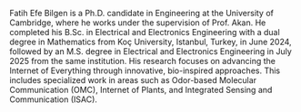 Fatih Efe Bilgen is a Ph.D. candidate in Engineering at the University of Cambridge, where he works under the supervision of Prof. Akan. He completed his B.Sc. in Electrical and Electronics Engineering with a dual degree in Mathematics from Koç University, Istanbul, Turkey, in June 2024, followed by an M.S. degree in Electrical and Electronics Engineering in July 2025 from the same institution. His research focuses on advancing the Internet of Everything through innovative, bio-inspired approaches. This includes specialized work in areas such as Odor-based Molecular Communication (OMC), Internet of Plants, and Integrated Sensing and Communication (ISAC).